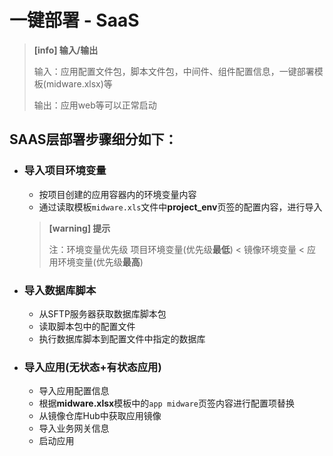 # 一键部署 - SaaS

> **[info] 输入/输出**
> 
> 输入：应用配置文件包，脚本文件包，中间件、组件配置信息，一键部署模板(midware.xlsx)等
> 
> 输出：应用web等可以正常启动


## SAAS层部署步骤细分如下：

* ### 导入项目环境变量
  * 按项目创建的应用容器内的环境变量内容
  * 通过读取模板`midware.xls`文件中**project\_env**页签的配置内容，进行导入
  > **[warning] 提示**
  >
  > 注：环境变量优先级 项目环境变量(优先级**最低**) < 镜像环境变量 < 应用环境变量(优先级**最高**)
  >

* ### 导入数据库脚本

  * 从SFTP服务器获取数据库脚本包
  * 读取脚本包中的配置文件
  * 执行数据库脚本到配置文件中指定的数据库

* ### 导入应用(无状态+有状态应用)

  * 导入应用配置信息
  * 根据**midware.xlsx**模板中的`app midware`页签内容进行配置项替换
  * 从镜像仓库Hub中获取应用镜像
  * 导入业务网关信息
  * 启动应用




